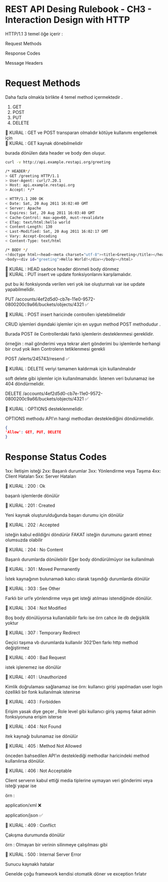 # REST API Desing Rulebook - CH3 - Interaction Design with HTTP



HTTP/1.1 3 temel öğe içerir :

Request Methods

Response Codes 

Message Headers

# Request Methods

Daha fazla olmakla birlikte 4 temel method içermektedir .

1. GET
2. POST
3. PUT
4. DELETE

<aside>
📏 KURAL :  GET ve POST transparan olmalıdır kötüye kullanımı engellemek için

</aside>

<aside>
📏 KURAL : GET kaynak dönebilmelidir

</aside>

burada dönülen data header ve body den oluşur.

```bash
curl -v http://api.example.restapi.org/greeting 

/* HEADER*/
> GET /greeting HTTP/1.1 
> User-Agent: curl/7.20.1 
> Host: api.example.restapi.org
> Accept: */*

< HTTP/1.1 200 OK 
< Date: Sat, 20 Aug 2011 16:02:40 GMT 
< Server: Apache
< Expires: Sat, 20 Aug 2011 16:03:40 GMT
< Cache-Control: max-age=60, must-revalidate
< ETag: text/html:hello world
< Content-Length: 130
< Last-Modified: Sat, 20 Aug 2011 16:02:17 GMT
< Vary: Accept-Encoding
< Content-Type: text/html

/* BODY */
<!doctype html><head><meta charset="utf-8"><title>Greeting</title></head> 
<body><div id="greeting">Hello World!</div></body></html>
```

<aside>
📏 KURAL : HEAD sadece header dönmeli body dönmez

</aside>

<aside>
📏 KURAL : PUT insert ve update fonksiyonlarını karşılamalıdır.

</aside>

put bu iki fonksiyonda verilen veri yok ise oluşturmalı var ise update yapabilmelidir.

PUT /accounts/4ef2d5d0-cb7e-11e0-9572-0800200c9a66/buckets/objects/4321 ✅

<aside>
📏 KURAL : POST insert haricinde controllerı işletebilmelidir

</aside>

CRUD işlemleri dışındaki işlemler için en uygun method POST methodudur .

Burada POST ile Controllerdaki farklı işlemlerin desteklenmesi gereklidir.

örneğin :  mail gönderimi veya tekrar alert gönderimi bu işlemlerde herhangi bir crud yok iken Controlerın tetiklenmesi gerekli

POST /alerts/245743/resend ✅

<aside>
📏 KURAL : DELETE veriyi tamamen kaldırmak için kullanılmalıdır

</aside>

soft delete gibi işlemler için  kullanılmamalıdır. İstenen veri bulunamaz ise 404 döndürmelidir.

DELETE /accounts/4ef2d5d0-cb7e-11e0-9572-0800200c9a66/buckets/objects/4321 ✅

<aside>
📏 KURAL : OPTIONS desteklenmelidir.

</aside>

OPTIONS methodu API’ın hangi methodları desteklediğini döndürmelidir.

```json
{
'Allow': GET, PUT, DELETE
}
```

# Response Status Codes

1xx: İletişim isteği
2xx: Başarılı durumlar
3xx: Yönlendirme veya Taşıma
4xx: Client Hataları
5xx: Server Hataları

<aside>
📏 KURAL : 200 : Ok

</aside>

başarılı işlemlerde dönülür

<aside>
📏 KURAL : 201 : Created

</aside>

Yeni kaynak oluşturulduğunda başarı durumu için dönülür

<aside>
📏 KURAL : 202 : Accepted

</aside>

isteğin kabul edildiğni döndürür FAKAT isteğin durumunu garanti etmez olumsuzda olabilir 

<aside>
📏 KURAL : 204 : No Content

</aside>

Başarılı durumlarda dönülebilir Eğer body döndürülmüyor ise kullanılmalı

<aside>
📏 KURAL :  301 : Moved Permanently

</aside>

İstek kaynağının bulunamadı kalıcı olarak taşındığı durumlarda dönülür

<aside>
📏 KURAL : 303 : See Other

</aside>

Farklı bir url’e yönlendirme veya get isteği atılması istendiğinde dönülür.

<aside>
📏 KURAL : 304 : Not Modified

</aside>

Boş body dönülüyorsa kullanılabilir farkı ise örn cahce ile db değişiklik yoktur 

 

<aside>
📏 KURAL : 307 : Temporary Redirect

</aside>

Geçici taşıma vb durumlarda kullanılır 302’Den farkı http method değiştirmez

<aside>
📏 KURAL :  400 : Bad Request

</aside>

istek işlenemez ise dönülür

<aside>
📏 KURAL : 401 : Unauthorized

</aside>

Kimlik doğrulaması sağlanamaz ise örn: kullanıcı girişi yapılmadan user login  özellikli bir fonk kullanılmak istenirse

<aside>
📏 KURAL : 403 : Forbidden

</aside>

Erişim yasak diye geçer , Role level gibi kullanıcı giriş yapmış fakat admin fonksiyonuna erişim isterse 

<aside>
📏 KURAL :  404 : Not Found

</aside>

itek kaynağı bulunamaz ise dönülür

<aside>
📏 KURAL :  405 : Method Not Allowed

</aside>

önceden bahsedilen API’ın desteklediği methodlar haricindeki method kullanılırsa dönülür.

<aside>
📏 KURAL :  406 : Not Acceptable

</aside>

Client serverın kabul ettiği media tiplerine uymayan veri gönderimi veya isteği yapar ise

örn :

application/xml ❌

application/json ✅

<aside>
📏 KURAL :  409 : Conflict

</aside>

Çakışma durumunda dönülür

 örn : Olmayan bir verinin silinmeye çalışılması gibi

<aside>
📏 KURAL :  500 : Internal Server Error

</aside>

Sunucu kaynaklı hatalar 

Genelde çoğu framework kendisi otomatik döner ve exception fırlatır
